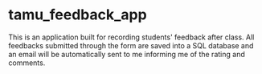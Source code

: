 # tamu_feedback_app
This is an application built for recording students' feedback after class. All feedbacks submitted through the form are saved into a SQL database and an email will be automatically sent to me informing me of the rating and comments.
